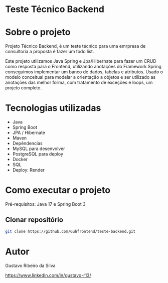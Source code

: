 # Teste Técnico Backend


# Sobre o projeto


Projeto Técnico Backend, é um teste técnico para uma emrpresa de consultoria a proposta é fazer um todo list.

Este projeto utilizamos Java Spring e Jpa/Hibernate para fazer um CRUD como resposta para o Frontend, utilizando anotações do Framework Spring conseguimos implementar um banco de dados, tabelas e atributos.
Usado o modelo conceitual para modelar a orientação a objetos e ser utilizado as anotações das melhor forma, com tratamento de exceções e loops, um projeto completo.


# Tecnologias utilizadas
- Java
- Spring Boot
- JPA / Hibernate
- Maven
- Depêndencias
- MySQL para desenvolver
- PostgreSQL para deploy
- Docker
- SQL
- Deploy: Render

# Como executar o projeto

Pré-requisitos: Java 17 e Spring Boot 3

## Clonar repositório
```bash
git clone https://github.com/Guhfrontend/teste-backend.git
```

# Autor

Gustavo Ribeiro da Silva

https://www.linkedin.com/in/gustavo-r13/

